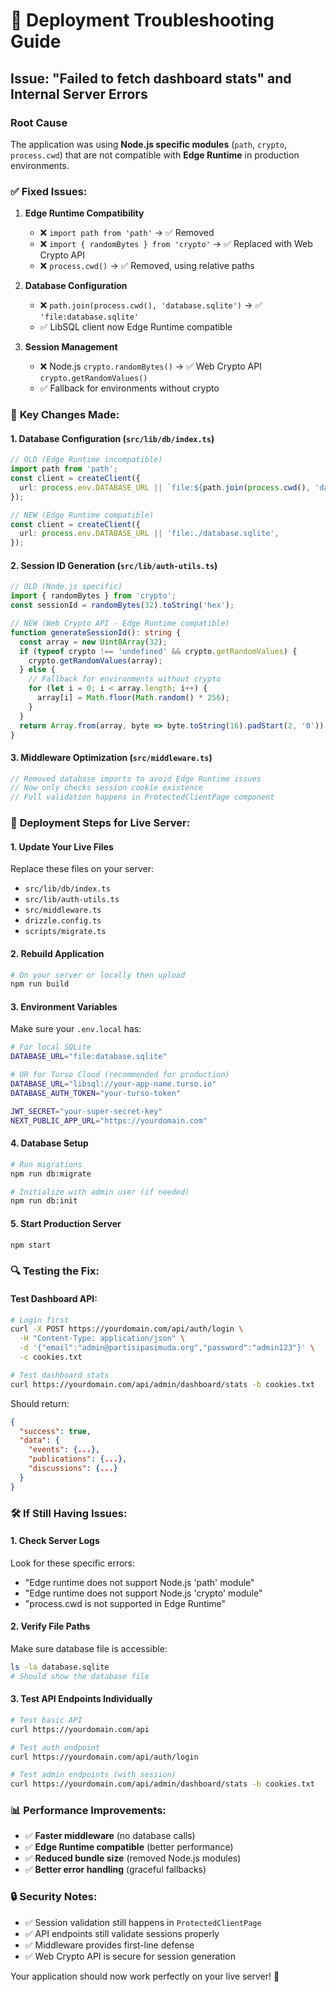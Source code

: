 # 🚨 Deployment Troubleshooting Guide

## Issue: "Failed to fetch dashboard stats" and Internal Server Errors

### Root Cause
The application was using **Node.js specific modules** (`path`, `crypto`, `process.cwd`) that are not compatible with **Edge Runtime** in production environments.

### ✅ **Fixed Issues:**

1. **Edge Runtime Compatibility**
   - ❌ `import path from 'path'` → ✅ Removed
   - ❌ `import { randomBytes } from 'crypto'` → ✅ Replaced with Web Crypto API
   - ❌ `process.cwd()` → ✅ Removed, using relative paths

2. **Database Configuration**
   - ❌ `path.join(process.cwd(), 'database.sqlite')` → ✅ `'file:database.sqlite'`
   - ✅ LibSQL client now Edge Runtime compatible

3. **Session Management**
   - ❌ Node.js `crypto.randomBytes()` → ✅ Web Crypto API `crypto.getRandomValues()`
   - ✅ Fallback for environments without crypto

### 🔧 **Key Changes Made:**

#### 1. Database Configuration (`src/lib/db/index.ts`)
```typescript
// OLD (Edge Runtime incompatible)
import path from 'path';
const client = createClient({
  url: process.env.DATABASE_URL || `file:${path.join(process.cwd(), 'database.sqlite')}`,
});

// NEW (Edge Runtime compatible)
const client = createClient({
  url: process.env.DATABASE_URL || 'file:./database.sqlite',
});
```

#### 2. Session ID Generation (`src/lib/auth-utils.ts`)
```typescript
// OLD (Node.js specific)
import { randomBytes } from 'crypto';
const sessionId = randomBytes(32).toString('hex');

// NEW (Web Crypto API - Edge Runtime compatible)
function generateSessionId(): string {
  const array = new Uint8Array(32);
  if (typeof crypto !== 'undefined' && crypto.getRandomValues) {
    crypto.getRandomValues(array);
  } else {
    // Fallback for environments without crypto
    for (let i = 0; i < array.length; i++) {
      array[i] = Math.floor(Math.random() * 256);
    }
  }
  return Array.from(array, byte => byte.toString(16).padStart(2, '0')).join('');
}
```

#### 3. Middleware Optimization (`src/middleware.ts`)
```typescript
// Removed database imports to avoid Edge Runtime issues
// Now only checks session cookie existence
// Full validation happens in ProtectedClientPage component
```

### 🚀 **Deployment Steps for Live Server:**

#### 1. **Update Your Live Files**
Replace these files on your server:
- `src/lib/db/index.ts`
- `src/lib/auth-utils.ts`
- `src/middleware.ts`
- `drizzle.config.ts`
- `scripts/migrate.ts`

#### 2. **Rebuild Application**
```bash
# On your server or locally then upload
npm run build
```

#### 3. **Environment Variables**
Make sure your `.env.local` has:
```bash
# For local SQLite
DATABASE_URL="file:database.sqlite"

# OR for Turso Cloud (recommended for production)
DATABASE_URL="libsql://your-app-name.turso.io"
DATABASE_AUTH_TOKEN="your-turso-token"

JWT_SECRET="your-super-secret-key"
NEXT_PUBLIC_APP_URL="https://yourdomain.com"
```

#### 4. **Database Setup**
```bash
# Run migrations
npm run db:migrate

# Initialize with admin user (if needed)
npm run db:init
```

#### 5. **Start Production Server**
```bash
npm start
```

### 🔍 **Testing the Fix:**

#### Test Dashboard API:
```bash
# Login first
curl -X POST https://yourdomain.com/api/auth/login \
  -H "Content-Type: application/json" \
  -d '{"email":"admin@partisipasimuda.org","password":"admin123"}' \
  -c cookies.txt

# Test dashboard stats
curl https://yourdomain.com/api/admin/dashboard/stats -b cookies.txt
```

Should return:
```json
{
  "success": true,
  "data": {
    "events": {...},
    "publications": {...},
    "discussions": {...}
  }
}
```

### 🛠️ **If Still Having Issues:**

#### 1. **Check Server Logs**
Look for these specific errors:
- "Edge runtime does not support Node.js 'path' module"
- "Edge runtime does not support Node.js 'crypto' module"
- "process.cwd is not supported in Edge Runtime"

#### 2. **Verify File Paths**
Make sure database file is accessible:
```bash
ls -la database.sqlite
# Should show the database file
```

#### 3. **Test API Endpoints Individually**
```bash
# Test basic API
curl https://yourdomain.com/api

# Test auth endpoint
curl https://yourdomain.com/api/auth/login

# Test admin endpoints (with session)
curl https://yourdomain.com/api/admin/dashboard/stats -b cookies.txt
```

### 📊 **Performance Improvements:**

- ✅ **Faster middleware** (no database calls)
- ✅ **Edge Runtime compatible** (better performance)
- ✅ **Reduced bundle size** (removed Node.js modules)
- ✅ **Better error handling** (graceful fallbacks)

### 🔒 **Security Notes:**

- ✅ Session validation still happens in `ProtectedClientPage`
- ✅ API endpoints still validate sessions properly
- ✅ Middleware provides first-line defense
- ✅ Web Crypto API is secure for session generation

Your application should now work perfectly on your live server! 🎉 